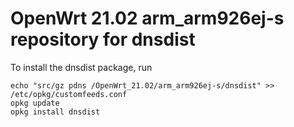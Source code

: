 OpenWrt 21.02 arm_arm926ej-s repository for dnsdist
========

To install the dnsdist package, run

```
echo "src/gz pdns /OpenWrt_21.02/arm_arm926ej-s/dnsdist" >> /etc/opkg/customfeeds.conf
opkg update
opkg install dnsdist
```
